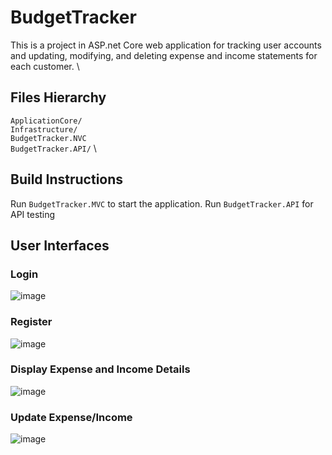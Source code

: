 # BudgetTracker
This is a project in ASP.net Core web application for tracking user accounts and updating, modifying, and deleting expense and income statements for each customer. \
## Files Hierarchy
`ApplicationCore/` \
`Infrastructure/` \
`BudgetTracker.NVC`  \
`BudgetTracker.API/`  \

## Build Instructions
Run `BudgetTracker.MVC` to start the application.
Run `BudgetTracker.API` for API testing

## User Interfaces
### Login
![image](https://user-images.githubusercontent.com/45337870/123309331-c9569180-d4f2-11eb-8e36-b3ec9500d87c.png)

### Register
![image](https://user-images.githubusercontent.com/45337870/123309643-2e11ec00-d4f3-11eb-97f6-01634922bdcb.png)


### Display Expense and Income Details
![image](https://user-images.githubusercontent.com/45337870/123309507-fe62e400-d4f2-11eb-8581-11df5897a714.png)

### Update Expense/Income
![image](https://user-images.githubusercontent.com/45337870/123309575-176b9500-d4f3-11eb-9796-8c474993c6a9.png)



